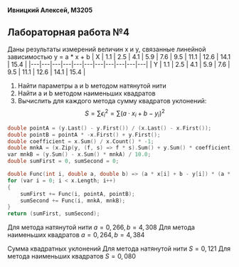 #### Ивницкий Алексей, M3205
## Лабораторная работа №4

Даны результаты измерений величин x и y, связанные линейной зависимостью y = a * x + b
| X | 1.1 | 2.5 | 4.1 | 5.9 | 7.6 | 9.5 | 11.1 | 12.6 | 14.1 | 15.4 |
|---|---|---|---|---|---|---|---|---|---|---|
| Y | 1.1 | 2.5 | 4.1 | 5.9 | 7.6 | 9.5 | 11.1 | 12.6 | 14.1 | 15.4 |

1. Найти параметры a и b методом натянутой нити
2. Найти a и b методом наименьших квадратов
3. Вычислить для каждого метода сумму квадратов уклонений:
$$S = \sum{\epsilon^2_i} = \sum{(a\cdot x_i + b - y_i)^2}$$
```C
double pointA = (y.Last() - y.First()) / (x.Last() - x.First());
double pointB = pointA * -x.First() + y.First();
double coefficient = x.Sum() / x.Count() * -1;
double mnkA = (x.Zip(y, (f, s) => f * s).Sum() + y.Sum() * coefficient) / (x.Select(i => i * i).Sum() + x.Sum() * coefficient);
var mnkB = (y.Sum() - x.Sum() * mnkA) / 10.0;
double sumFirst = 0, sumSecond = 0;

double Func(int i, double a, double b) => (a * x[i] + b - y[i]) * (a * x[i] + b - y[i]);
for (var i = 0; i < x.Length; i++)
{
    sumFirst += Func(i, pointA, pointB);
    sumSecond += Func(i, mnkA, mnkB);
}
return (sumFirst, sumSecond);
```
Для метода натянутой нити $a = 0,266, b = 4,308$
Для метода наименьших квадратов $a = 0,264, b = 4,384$

Сумма квадратных уклонений
Для метода натянутой нити $S = 0,121$
Для метода наименьших квадратов $S = 0,080$